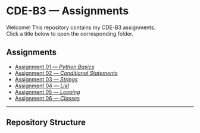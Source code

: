 # CDE-B3 — Assignments

Welcome! This repository contains my CDE-B3 assignments.  
Click a title below to open the corresponding folder.

## Assignments

<ul>
  <li>
    <a href="/Assignment 1/" target="_blank" rel="noopener">
      Assignment 01 — <em>Python Basics</em>
    </a>
  </li>
  <li>
    <a href="/Assignment 2/" target="_blank" rel="noopener">
      Assignment 02 — <em>Conditional Statements</em>
    </a>
  </li>
  <li>
    <a href="/Assignment 3/" target="_blank" rel="noopener">
      Assignment 03 — <em>Strings</em>
    </a>
  </li>
  <li>
    <a href="/Assignment 4/" target="_blank" rel="noopener">
      Assignment 04 — <em>List</em>
    </a>
  </li>
  <li>
    <a href="/Assignment 5/" target="_blank" rel="noopener">
      Assignment 05 — <em>Looping</em>
    </a>
  </li>
  <li>
    <a href="/Assignment 6/" target="_blank" rel="noopener">
      Assignment 06 — <em>Classes</em>
    </a>
  </li>
</ul>

---

## Repository Structure


